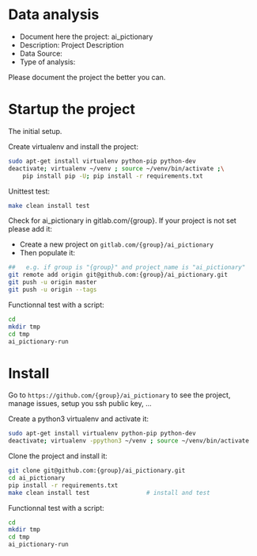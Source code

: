 # Data analysis
- Document here the project: ai_pictionary
- Description: Project Description
- Data Source:
- Type of analysis:

Please document the project the better you can.

# Startup the project

The initial setup.

Create virtualenv and install the project:
```bash
sudo apt-get install virtualenv python-pip python-dev
deactivate; virtualenv ~/venv ; source ~/venv/bin/activate ;\
    pip install pip -U; pip install -r requirements.txt
```

Unittest test:
```bash
make clean install test
```

Check for ai_pictionary in gitlab.com/{group}.
If your project is not set please add it:

- Create a new project on `gitlab.com/{group}/ai_pictionary`
- Then populate it:

```bash
##   e.g. if group is "{group}" and project_name is "ai_pictionary"
git remote add origin git@github.com:{group}/ai_pictionary.git
git push -u origin master
git push -u origin --tags
```

Functionnal test with a script:

```bash
cd
mkdir tmp
cd tmp
ai_pictionary-run
```

# Install

Go to `https://github.com/{group}/ai_pictionary` to see the project, manage issues,
setup you ssh public key, ...

Create a python3 virtualenv and activate it:

```bash
sudo apt-get install virtualenv python-pip python-dev
deactivate; virtualenv -ppython3 ~/venv ; source ~/venv/bin/activate
```

Clone the project and install it:

```bash
git clone git@github.com:{group}/ai_pictionary.git
cd ai_pictionary
pip install -r requirements.txt
make clean install test                # install and test
```
Functionnal test with a script:

```bash
cd
mkdir tmp
cd tmp
ai_pictionary-run
```
